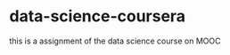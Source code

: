 data-science-coursera
=====================

this is a assignment of the data science course on MOOC

